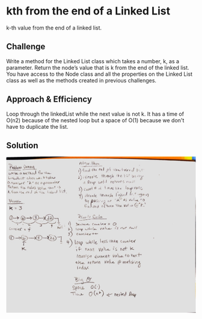 # kth from the end of a Linked List
k-th value from the end of a linked list.

## Challenge
Write a method for the Linked List class which takes a number, k, as a parameter. Return the node’s value that is k from the end of the linked list. You have access to the Node class and all the properties on the Linked List class as well as the methods created in previous challenges.

## Approach & Efficiency
Loop through the linkedList while the next value is not k. It has a time of O(n2) because of the nested loop but a space of O(1) because we don't have to duplicate the list.

## Solution
![WhiteBoard Image](../../../assets/find-k.jpg)